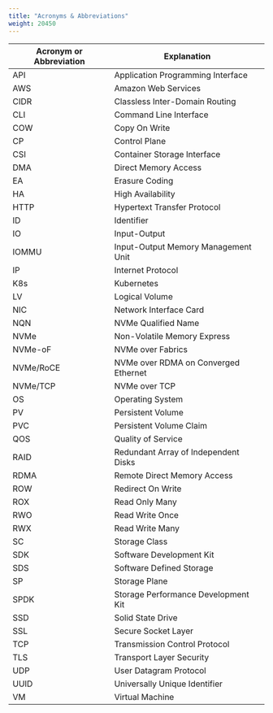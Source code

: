 ```yaml
---
title: "Acronyms & Abbreviations"
weight: 20450
---
```


| Acronym or Abbreviation | Explanation                          |
|-------------------------|--------------------------------------|
| API                     | Application Programming Interface    |
| AWS                     | Amazon Web Services                  |
| CIDR                    | Classless Inter-Domain Routing       |
| CLI                     | Command Line Interface               |
| COW                     | Copy On Write                        |
| CP                      | Control Plane                        |
| CSI                     | Container Storage Interface          |
| DMA                     | Direct Memory Access                 |
| EA                      | Erasure Coding                       |
| HA                      | High Availability                    |
| HTTP                    | Hypertext Transfer Protocol          |
| ID                      | Identifier                           |
| IO                      | Input-Output                         |
| IOMMU                   | Input-Output Memory Management Unit  |
| IP                      | Internet Protocol                    |
| K8s                     | Kubernetes                           |
| LV                      | Logical Volume                       |
| NIC                     | Network Interface Card               |
| NQN                     | NVMe Qualified Name                  |
| NVMe                    | Non-Volatile Memory Express          |
| NVMe-oF                 | NVMe over Fabrics                    |
| NVMe/RoCE               | NVMe over RDMA on Converged Ethernet |
| NVMe/TCP                | NVMe over TCP                        |
| OS                      | Operating System                     |
| PV                      | Persistent Volume                    |
| PVC                     | Persistent Volume Claim              |
| QOS                     | Quality of Service                   |
| RAID                    | Redundant Array of Independent Disks |
| RDMA                    | Remote Direct Memory Access          |
| ROW                     | Redirect On Write                    |
| ROX                     | Read Only Many                       |
| RWO                     | Read Write Once                      |
| RWX                     | Read Write Many                      |
| SC                      | Storage Class                        |
| SDK                     | Software Development Kit             |
| SDS                     | Software Defined Storage             |
| SP                      | Storage Plane                        |
| SPDK                    | Storage Performance Development Kit  |
| SSD                     | Solid State Drive                    |
| SSL                     | Secure Socket Layer                  |
| TCP                     | Transmission Control Protocol        |
| TLS                     | Transport Layer Security             |
| UDP                     | User Datagram Protocol               |
| UUID                    | Universally Unique Identifier        |
| VM                      | Virtual Machine                      |